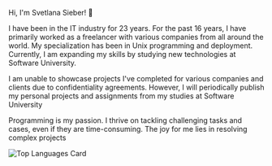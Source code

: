 Hi, I'm Svetlana Sieber! 👋

I have been in the IT industry for 23 years. For the past 16 years, I have primarily worked as a freelancer with various companies from all around the world. My specialization has been in Unix programming and deployment. Currently, I am expanding my skills by studying new technologies at Software University.

I am unable to showcase projects I've completed for various companies and clients due to confidentiality agreements. However, I will periodically publish my personal projects and assignments from my studies at Software University

Programming is my passion. I thrive on tackling challenging tasks and cases, even if they are time-consuming. The joy for me lies in resolving complex projects

![Top Languages Card](https://github-readme-stats.vercel.app/api/top-langs/?username=svetlanasieber&layout=compact)


